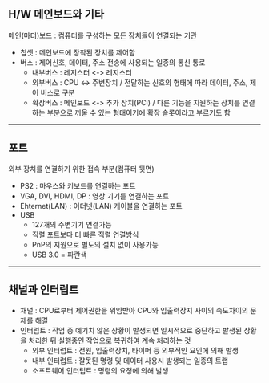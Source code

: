 ## H/W 메인보드와 기타
메인(마더)보드 : 컴퓨터를 구성하는 모든 장치들이 연결되는 기관
- 칩셋 : 메인보드에 장착된 장치를 제어함
- 버스 : 제어신호, 데이터, 주소 전송에 사용되는 일종의 통신 통로
  - 내부버스 : 레지스터 <-> 레지스터
  - 외부버스 : CPU <-> 주변장치 / 전달하는 신호의 형태에 따라 데이터, 주소, 제어 버스로 구분
  - 확장버스 : 메인보드 <-> 추가 장치(PCI) / 다른 기능을 지원하는 장치를 연결하는 부분으로 끼울 수 있는 형태이기에 확장 슬롯이라고 부르기도 함

---

## 포트
외부 장치를 연결하기 위한 접속 부분(컴퓨터 뒷면)

- PS2 : 마우스와 키보드를 연결하는 포트
- VGA, DVI, HDMI, DP : 영상 기기를 연결하는 포트
- Ehternet(LAN) : 이더넷(LAN) 케이블을 연결하는 포트
- USB
  - 127개의 주변기기 연결가능
  - 직렬 포트보다 더 빠른 직렬 연결방식
  - PnP의 지원으로 별도의 설치 없이 사용가능
  - USB 3.0 = 파란색
 
---

## 채널과 인터럽트
- 채널 : CPU로부터 제어권한을 위임받아 CPU와 입출력장지 사이의 속도차이의 문제를 해결
- 인터럽트 : 작업 중 예기치 않은 상황이 발생되면 일시적으로 중단하고 발생된 상황을 처리한 뒤 실행중인 작업으로 복귀하여 계속 처리하는 것
  - 외부 인터럽트 : 전원, 입출력장치, 타이머 등 외부적인 요인에 의해 발생
  - 내부 인터럽트 : 잘못된 명령 및 데이터 사용시 발생되는 일종의 트랩
  - 소프트웨어 인터럽트 : 명령의 요청에 의해 발생
